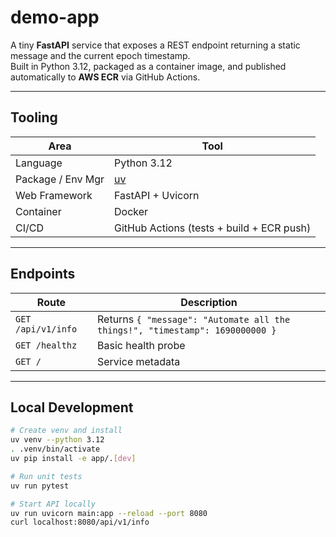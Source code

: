 # demo-app

A tiny **FastAPI** service that exposes a REST endpoint returning a static message and the current epoch timestamp.  
Built in Python 3.12, packaged as a container image, and published automatically to **AWS ECR** via GitHub Actions.

---

## Tooling

| Area | Tool |
|------|------|
| Language | Python 3.12 |
| Package / Env Mgr | [uv](https://github.com/astral-sh/uv) |
| Web Framework | FastAPI + Uvicorn |
| Container | Docker |
| CI/CD | GitHub Actions (tests + build + ECR push) |

---

## Endpoints

| Route | Description |
|-------|--------------|
| `GET /api/v1/info` | Returns `{ "message": "Automate all the things!", "timestamp": 1690000000 }` |
| `GET /healthz` | Basic health probe |
| `GET /` | Service metadata |

---

## Local Development

```bash
# Create venv and install
uv venv --python 3.12
. .venv/bin/activate
uv pip install -e app/.[dev]

# Run unit tests
uv run pytest

# Start API locally
uv run uvicorn main:app --reload --port 8080
curl localhost:8080/api/v1/info
